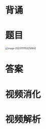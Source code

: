 # 背诵





# 题目

<img src="https://cvp.oss-cn-shanghai.aliyuncs.com/picgo/202311111532775.png" alt="image-20231111153250642" style="zoom:50%;" />



# 答案







# 视频消化









# 视频解析

